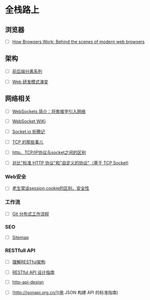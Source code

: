 # 全栈路上


## 浏览器

- [ ] [How Browsers Work: Behind the scenes of modern web browsers](http://www.html5rocks.com/zh/tutorials/internals/howbrowserswork/)


## 架构

- [ ] [前后端分离系列](http://ued.taobao.org/blog/2014/04/xtpl/)
- [ ] [Web 研发模式演变](https://github.com/lifesinger/lifesinger.github.com/issues/184)


## 网络相关

- [ ] [WebSockets 简介：将套接字引入网络](http://www.html5rocks.com/zh/tutorials/websockets/basics/)
- [ ] [WebSocket WiKi](http://zh.wikipedia.org/zh/WebSocket)
- [ ] [Socket.io 折腾记](http://blog.xydudu.com/2012/08/13/socket-io.html)
- [ ] [TCP 的那些事儿](http://kb.cnblogs.com/page/209100/)
- [ ] [http、TCP/IP协议与socket之间的区别](http://www.2cto.com/net/201211/166537.html)
- [ ] [对比"标准 HTTP 协议"和"自定义的协议"（基于 TCP Socket)](http://www.zhihu.com/question/20406436/answer/15042138)


### Web安全

- [ ] [老生常谈session,cookie的区别，安全性](http://blog.51yip.com/php/938.html)


### 工作流

- [ ] [Git 分布式工作流程](http://wangyan.org/blog/git-work.html)


### SEO

- [ ] [Sitemap](http://zh.wikipedia.org/wiki/Sitemap)



### RESTfull API

- [ ] [理解RESTful架构](http://www.ruanyifeng.com/blog/2011/09/restful.html)
- [ ] [RESTful API 设计指南](http://www.ruanyifeng.com/blog/2014/05/restful_api.html)
- [ ] [http-api-design](https://github.com/interagent/http-api-design)
- [ ] [http://jsonapi.org.cn/](用 JSON 构建 API 的标准指南)






